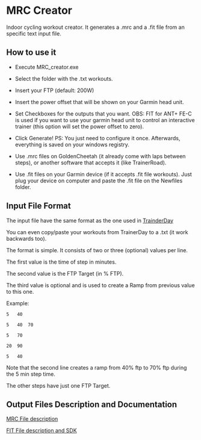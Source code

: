 # MRC Creator
Indoor cycling workout creator. It generates a .mrc and a .fit file from an specific text input file. 

## How to use it
- Execute MRC_creator.exe

- Select the folder with the .txt workouts.

- Insert your FTP (default: 200W)

- Insert the power offset that will be shown on your Garmin head unit.

- Set Checkboxes for the outputs that you want. OBS: FIT for ANT+ FE-C is used if you want to use your garmin head unit to control an interactive trainer (this option will set the power offset to zero).

- Click Generate! PS: You just need to configure it once. Afterwards, everything is saved on your windows registry. 

- Use .mrc files on GoldenCheetah (it already come with laps between steps), or another software that accepts it (like TrainerRoad).

- Use .fit files on your Garmin device (if it accepts .fit file workouts). Just plug your device on computer and paste the .fit file on the Newfiles folder.

## Input File Format
The input file have the same format as the one used in [TrainderDay](https://trainerday.com/) 

You can even copy/paste your workouts from TrainerDay to a .txt (it work backwards too).

The format is simple. It consists of two or three (optional) values per line.

The first value is the time of step in minutes.

The second value is the FTP Target (in % FTP).

The third value is optional and is used to create a Ramp from previous value to this one.

Example:
```
5	40

5	40	70

5	70

20	90

5	40
```

Note that the second line creates a ramp from 40% ftp to 70% ftp during the 5 min step time.

The other steps have just one FTP Target.

## Output Files Description and Documentation

[MRC File description](https://support.trainerroad.com/hc/en-us/articles/201944204-Creating-a-Workout-from-an-ERG-or-MRC-File)

[FIT File description and SDK](https://www.thisisant.com/resources/fit)
